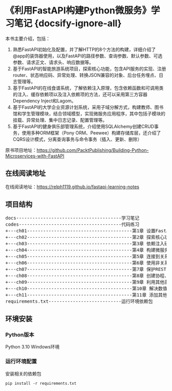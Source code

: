 # 《利用FastAPI构建Python微服务》学习笔记 {docsify-ignore-all}

本书主要介绍，包括： 
1. 熟悉FastAPI初始化及配置，并了解HTTP的8个方法的构建，详细介绍了@app的装饰器使用，以及FastAPI的路径参数、查询参数、默认参数、可选参数、请求正文、请求头、响应数据等。
2. 基于FastAPI的智能旅游系统项目，探索核心功能，包含API服务的实现、注册router、状态响应码、异常处理、转换JSON兼容的对象、后台任务埋点、日志管理等。
3. 基于FastAPI的在线食谱系统，了解依赖注入原理，包含依赖函数和可调用类的注入、缓存依赖项以及注入依赖项的方法，还可以采用第三方容器Dependency Inject和Lagom。
4. 基于FastAPI的大学企业资源计划系统，采用子域分解方式，构建教师、图书馆和学生管理模块，结合领域模型，实现微服务应用程序，其中包括子模块的挂载、异常处理、集中日志记录、配置管理等。
5. 基于FastAPI的健身俱乐部管理系统，介绍使用SQLAlchemy创建CRUD事务，使用多种ORM框架（Pony ORM、Peewee）构建存储库层，还介绍了CQRS设计模式，分离查询事务与命令事务（插入、更新、删除）

原书项目地址：https://github.com/PacktPublishing/Building-Python-Microservices-with-FastAPI

## 在线阅读地址
在线阅读地址：https://relph1119.github.io/fastapi-learning-notes

## 项目结构
<pre>
docs---------------------------------------学习笔记
codes--------------------------------------代码练习
+---ch01---------------------------------------第1章 设置FastAPI
+---ch02---------------------------------------第2章 探索核心功能
+---ch03---------------------------------------第3章 依赖注入研究
+---ch04---------------------------------------第4章 构建微服务应用程序
+---ch05---------------------------------------第5章 连接到关系数据库
+---ch06---------------------------------------第6章 使用非关系数据库
+---ch07---------------------------------------第7章 保护REST API的安全
+---ch08---------------------------------------第8章 创建协程、事件和消息驱动的事务
+---ch09---------------------------------------第9章 利用其他高级功能
+---ch10---------------------------------------第10章 解决数值、符号和图形问题
+---ch11---------------------------------------第11章 添加其他微服务功能
requirements.txt---------------------------运行环境依赖包
</pre>

## 环境安装
### Python版本
Python 3.10 Windows环境

### 运行环境配置
安装相关的依赖包
```shell
pip install -r requirements.txt
```